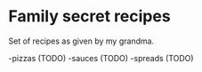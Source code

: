# Family secret recipes


Set of recipes as given by my grandma.

-pizzas (TODO)
-sauces (TODO)
-spreads (TODO)
